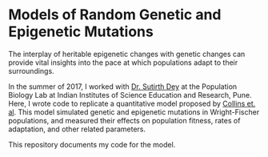 # Models of Random Genetic and Epigenetic Mutations

The interplay of heritable epigenetic changes with genetic changes can provide vital insights into the pace at which populations adapt to their surroundings.

In the summer of 2017, I worked with [Dr. Sutirth Dey](https://sites.google.com/a/acads.iiserpune.ac.in/sdlab/sutirth) at the Population Biology Lab at Indian Institutes of Science Education and Research, Pune. Here, I wrote code to replicate a quantitative model proposed by [Collins et. al](https://www.deepdyve.com/lp/wiley/how-epigenetic-mutations-can-affect-genetic-evolution-model-and-U8R7RV0UR4). This model simulated genetic and epigenetic mutations in Wright-Fischer populations, and measured their effects on population fitness, rates of adaptation, and other related parameters. 

This repository documents my code for the model.
